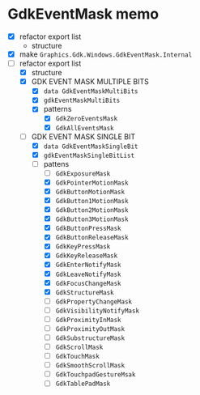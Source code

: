 GdkEventMask memo
=================

* [x] refactor export list
	+ structure
* [x] make `Graphics.Gdk.Windows.GdkEventMask.Internal`
* [ ] refactor export list
	+ [x] structure
	+ [x] GDK EVENT MASK MULTIPLE BITS
		- [x] `data GdkEventMaskMultiBits`
		- [x] `gdkEventMaskMultiBits`
		- [x] patterns
			* [x] `GdkZeroEventsMask`
			* [x] `GdkAllEventsMask`
	+ [ ] GDK EVENT MASK SINGLE BIT
		- [x] `data GdkEventMaskSingleBit`
		- [x] `gdkEventMaskSingleBitList`
		- [ ] pattens
			* [ ] `GdkExposureMask`
			* [x] `GdkPointerMotionMask`
			* [x] `GdkButtonMotionMask`
			* [x] `GdkButton1MotionMask`
			* [x] `GdkButton2MotionMask`
			* [x] `GdkButton3MotionMask`
			* [x] `GdkButtonPressMask`
			* [x] `GdkButtonReleaseMask`
			* [x] `GdkKeyPressMask`
			* [x] `GdkKeyReleaseMask`
			* [x] `GdkEnterNotifyMask`
			* [x] `GdkLeaveNotifyMask`
			* [x] `GdkFocusChangeMask`
			* [x] `GdkStructureMask`
			* [ ] `GdkPropertyChangeMask`
			* [ ] `GdkVisibilityNotifyMask`
			* [ ] `GdkProximityInMask`
			* [ ] `GdkProximityOutMask`
			* [ ] `GdkSubstructureMask`
			* [ ] `GdkScrollMask`
			* [ ] `GdkTouchMask`
			* [ ] `GdkSmoothScrollMask`
			* [ ] `GdkTouchpadGestureMsak`
			* [ ] `GdkTablePadMask`
